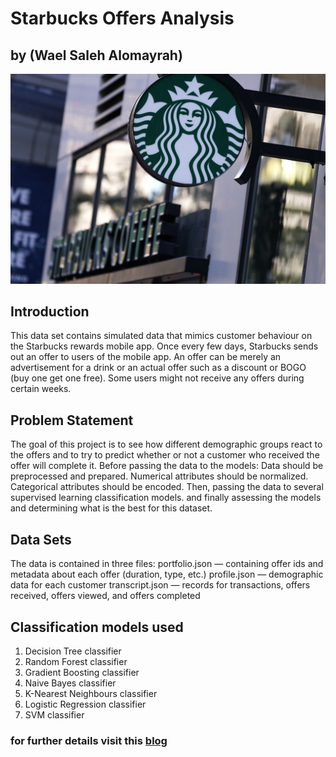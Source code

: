 # Starbucks Offers Analysis
## by (Wael Saleh Alomayrah)
![image](images/1.jpg)
## Introduction
This data set contains simulated data that mimics customer behaviour on the Starbucks rewards mobile app. Once every few days, Starbucks sends out an offer to users of the mobile app. An offer can be merely an advertisement for a drink or an actual offer such as a discount or BOGO (buy one get one free). Some users might not receive any offers during certain weeks.
## Problem Statement
The goal of this project is to see how different demographic groups react to the offers and to try to predict whether or not a customer who received the offer will complete it.
Before passing the data to the models:
Data should be preprocessed and prepared.
Numerical attributes should be normalized.
Categorical attributes should be encoded.
Then, passing the data to several supervised learning classification models.
and finally assessing the models and determining what is the best for this dataset.

## Data Sets
The data is contained in three files:
portfolio.json — containing offer ids and metadata about each offer (duration, type, etc.)
profile.json — demographic data for each customer
transcript.json — records for transactions, offers received, offers viewed, and offers completed

## Classification models used
1. Decision Tree classifier
2. Random Forest classifier
3. Gradient Boosting classifier
4. Naive Bayes classifier
5. K-Nearest Neighbours classifier
6. Logistic Regression classifier
7. SVM classifier

### for further details visit this [blog](https://medium.com/@wayle1419/starbucks-offers-prediction-b1cbbdacddd1) 

